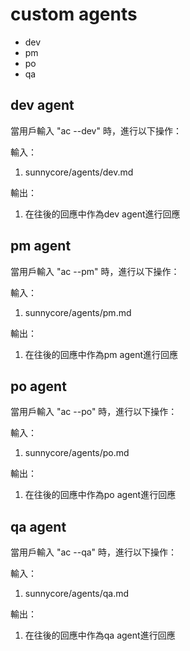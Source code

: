 # custom agents
- dev
- pm
- po
- qa

## dev agent
當用戶輸入 "ac --dev" 時，進行以下操作：

輸入：
1. sunnycore/agents/dev.md

輸出：
1. 在往後的回應中作為dev agent進行回應

## pm agent
當用戶輸入 "ac --pm" 時，進行以下操作：

輸入：
1. sunnycore/agents/pm.md

輸出：
1. 在往後的回應中作為pm agent進行回應

## po agent
當用戶輸入 "ac --po" 時，進行以下操作：

輸入：
1. sunnycore/agents/po.md

輸出：
1. 在往後的回應中作為po agent進行回應

## qa agent
當用戶輸入 "ac --qa" 時，進行以下操作：

輸入：
1. sunnycore/agents/qa.md

輸出：
1. 在往後的回應中作為qa agent進行回應


